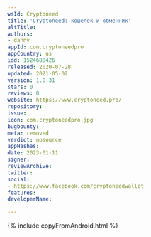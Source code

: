 ```yaml
---
wsId: Cryptoneed
title: 'Cryptoneed: кошелек и обменник'
altTitle: 
authors:
- danny
appId: com.cryptoneedpro
appCountry: us
idd: 1524688426
released: 2020-07-28
updated: 2021-05-02
version: 1.0.31
stars: 0
reviews: 0
website: https://www.cryptoneed.pro/
repository: 
issue: 
icon: com.cryptoneedpro.jpg
bugbounty: 
meta: removed
verdict: nosource
appHashes: 
date: 2023-01-11
signer: 
reviewArchive: 
twitter: 
social:
- https://www.facebook.com/cryptoneedwallet
features: 
developerName: 

---
```


{% include copyFromAndroid.html %}

